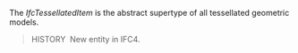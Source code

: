 The _IfcTessellatedItem_ is the abstract supertype of all tessellated geometric models.

> HISTORY&nbsp; New entity in IFC4.
